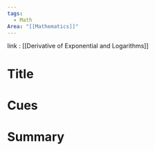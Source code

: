 ```yaml
---
tags:
  - Math
Area: "[[Mathematics]]"
---
```

link : [[Derivative of Exponential and Logarithms]]
# Title
# Cues
# Summary
```

```